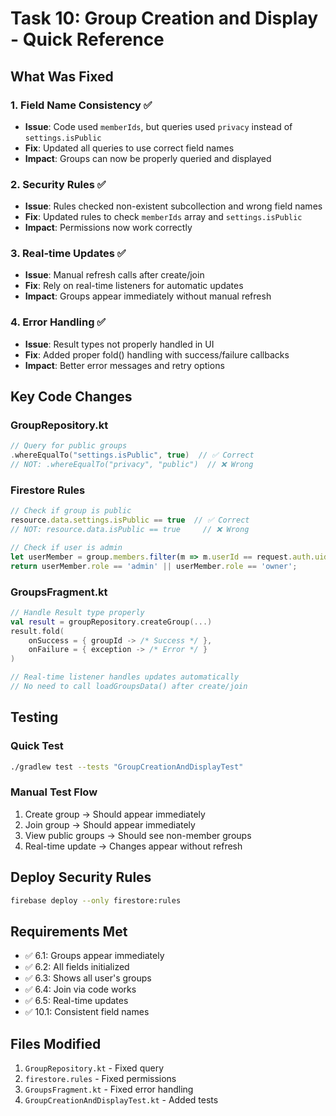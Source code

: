 # Task 10: Group Creation and Display - Quick Reference

## What Was Fixed

### 1. Field Name Consistency ✅
- **Issue**: Code used `memberIds`, but queries used `privacy` instead of `settings.isPublic`
- **Fix**: Updated all queries to use correct field names
- **Impact**: Groups can now be properly queried and displayed

### 2. Security Rules ✅
- **Issue**: Rules checked non-existent subcollection and wrong field names
- **Fix**: Updated rules to check `memberIds` array and `settings.isPublic`
- **Impact**: Permissions now work correctly

### 3. Real-time Updates ✅
- **Issue**: Manual refresh calls after create/join
- **Fix**: Rely on real-time listeners for automatic updates
- **Impact**: Groups appear immediately without manual refresh

### 4. Error Handling ✅
- **Issue**: Result types not properly handled in UI
- **Fix**: Added proper fold() handling with success/failure callbacks
- **Impact**: Better error messages and retry options

## Key Code Changes

### GroupRepository.kt
```kotlin
// Query for public groups
.whereEqualTo("settings.isPublic", true)  // ✅ Correct
// NOT: .whereEqualTo("privacy", "public")  // ❌ Wrong
```

### Firestore Rules
```javascript
// Check if group is public
resource.data.settings.isPublic == true  // ✅ Correct
// NOT: resource.data.isPublic == true     // ❌ Wrong

// Check if user is admin
let userMember = group.members.filter(m => m.userId == request.auth.uid)[0];
return userMember.role == 'admin' || userMember.role == 'owner';
```

### GroupsFragment.kt
```kotlin
// Handle Result type properly
val result = groupRepository.createGroup(...)
result.fold(
    onSuccess = { groupId -> /* Success */ },
    onFailure = { exception -> /* Error */ }
)

// Real-time listener handles updates automatically
// No need to call loadGroupsData() after create/join
```

## Testing

### Quick Test
```bash
./gradlew test --tests "GroupCreationAndDisplayTest"
```

### Manual Test Flow
1. Create group → Should appear immediately
2. Join group → Should appear immediately
3. View public groups → Should see non-member groups
4. Real-time update → Changes appear without refresh

## Deploy Security Rules
```bash
firebase deploy --only firestore:rules
```

## Requirements Met
- ✅ 6.1: Groups appear immediately
- ✅ 6.2: All fields initialized
- ✅ 6.3: Shows all user's groups
- ✅ 6.4: Join via code works
- ✅ 6.5: Real-time updates
- ✅ 10.1: Consistent field names

## Files Modified
1. `GroupRepository.kt` - Fixed query
2. `firestore.rules` - Fixed permissions
3. `GroupsFragment.kt` - Fixed error handling
4. `GroupCreationAndDisplayTest.kt` - Added tests
